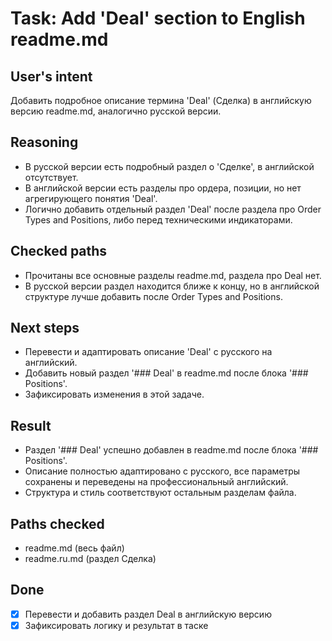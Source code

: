 # Task: Add 'Deal' section to English readme.md

## User's intent
Добавить подробное описание термина 'Deal' (Сделка) в английскую версию readme.md, аналогично русской версии.

## Reasoning
- В русской версии есть подробный раздел о 'Сделке', в английской отсутствует.
- В английской версии есть разделы про ордера, позиции, но нет агрегирующего понятия 'Deal'.
- Логично добавить отдельный раздел 'Deal' после раздела про Order Types and Positions, либо перед техническими индикаторами.

## Checked paths
- Прочитаны все основные разделы readme.md, раздела про Deal нет.
- В русской версии раздел находится ближе к концу, но в английской структуре лучше добавить после Order Types and Positions.

## Next steps
- Перевести и адаптировать описание 'Deal' с русского на английский.
- Добавить новый раздел '### Deal' в readme.md после блока '### Positions'.
- Зафиксировать изменения в этой задаче.

## Result
- Раздел '### Deal' успешно добавлен в readme.md после блока '### Positions'.
- Описание полностью адаптировано с русского, все параметры сохранены и переведены на профессиональный английский.
- Структура и стиль соответствуют остальным разделам файла.

## Paths checked
- readme.md (весь файл)
- readme.ru.md (раздел Сделка)

## Done
- [x] Перевести и добавить раздел Deal в английскую версию
- [x] Зафиксировать логику и результат в таске 